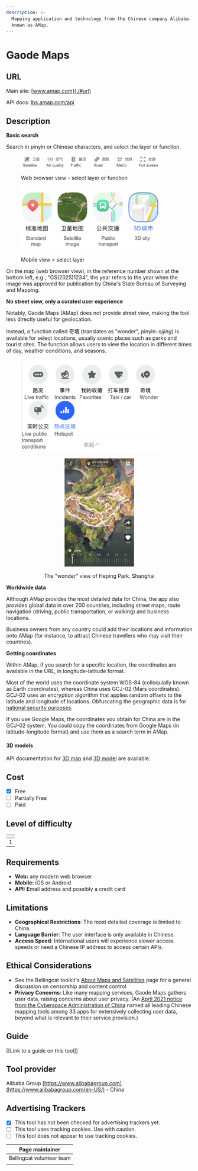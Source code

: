 ```yaml
---
description: >-
  Mapping application and technology from the Chinese company Alibaba. Also
  known as AMap.
---
```


# Gaode Maps

## URL

Main site: [www.amap.com](./#url)

API docs: [lbs.amap.com/api](https://lbs.amap.com/api)

## Description

**Basic search**

Search in pinyin or Chinese characters, and select the layer or function.&#x20;

<figure><img src=".gitbook/assets/functions_annotated.png" alt="" width="375"><figcaption><p>Web browser view - select layer or function</p></figcaption></figure>

<figure><img src=".gitbook/assets/layer_annotated.png" alt="" width="375"><figcaption><p>Mobile view > select layer</p></figcaption></figure>

On the map (web browser view), in the reference number shown at the bottom left, e.g., "GS(2025)1234", the year refers to the year when the image was approved for publication by China's State Bureau of Surveying and Mapping.&#x20;

**No street view, only a curated user experience**

Notably, Gaode Maps (AMap) does not provide street view, making the tool less directly useful for geolocation.&#x20;

Instead, a function called 奇境 (translates as "wonder", pinyin: &#x71;_&#x69;jing_) is available for select locations, usually scenic places such as parks and tourist sites. The function allows users to view the location in different times of day, weather conditions, and seasons.

<figure><img src=".gitbook/assets/select_layer_mobile_.png" alt="" width="375"><figcaption></figcaption></figure>

<div align="center"><figure><img src=".gitbook/assets/park.png" alt="" width="188"><figcaption><p>The "wonder" view of Heping Park, Shanghai</p></figcaption></figure></div>

**Worldwide data**

Although AMap provides the most detailed data for China, the app also provides global data in over 200 countries, including street maps, route navigation (driving, public transportation, or walking) and business locations.&#x20;

Business owners from any country could add their locations and information onto AMap (for instance, to attract Chinese travellers who may visit their countries).

**Getting coordinates**

Within AMap, if you search for a specific location, the coordinates are available in the URL, in longitude-latitude format.&#x20;

Most of the world uses the coordinate system WGS-84 (colloquially known as Earth coordinates), whereas China uses GCJ-02 (Mars coordinates). GCJ-02 uses an encryption algorithm that applies random offsets to the latitude and longitude of locations. Obfuscating the geographic data is for [national security purposes](https://en.wikipedia.org/wiki/Restrictions_on_geographic_data_in_China).&#x20;

If you use Google Maps, the coordinates you obtain for China are in the GCJ-02 system. You could copy the coordinates from Google Maps (in latitude-longitude format) and use them as a search term in AMap.

#### 3D models

API documentation for [3D map](https://lbs.amap.com/demo/javascript-api/example/3d/map3d) and [3D model](https://lbs.amap.com/demo/javascript-api/example/3d/3d-model) are available.&#x20;

## Cost

* [x] Free
* [ ] Partially Free
* [ ] Paid

## Level of difficulty

<table><thead><tr><th data-type="rating" data-max="5"></th></tr></thead><tbody><tr><td>1</td></tr></tbody></table>

## Requirements

* **Web:** any modern web browser
* **Mobile:** iOS or Android
* **API: E**mail address and possibly a credit card

## Limitations

* **Geographical Restrictions**: The most detailed coverage is limited to China.
* **Language Barrier**: The user interface is only available in Chinese.&#x20;
* **Access Speed**: International users will experience slower access speeds or need a Chinese IP address to access certain APIs.

## Ethical Considerations

* See the Bellingcat toolkit's [About Maps and Satellites](https://bellingcat.gitbook.io/toolkit/more/all-tools/about-maps-and-satellites) page for a general discussion on censorship and content control
* **Privacy Concerns**: Like many mapping services, Gaode Maps gathers user data, raising concerns about user privacy. (An [April 2021 notice from the Cyberspace Administration of China](./#url) named all leading Chinese mapping tools among 33 apps for extensively collecting user data, beyond what is relevant to their service provision.)

## Guide

\[\[Link to a guide on this tool]]

## Tool provider

Alibaba Group [https://www.alibabagroup.com](https://www.alibabagroup.com/en-US/) - China

## Advertising Trackers

* [x] This tool has not been checked for advertising trackers yet.
* [ ] This tool uses tracking cookies. Use with caution.
* [ ] This tool does not appear to use tracking cookies.

| Page maintainer           |
| ------------------------- |
| Bellingcat volunteer team |
|                           |
